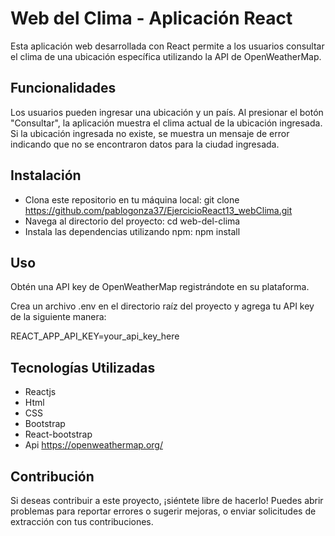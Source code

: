 # Web del Clima - Aplicación React
Esta aplicación web desarrollada con React permite a los usuarios consultar el clima de una ubicación específica utilizando la API de OpenWeatherMap.

## Funcionalidades
Los usuarios pueden ingresar una ubicación y un país.
Al presionar el botón "Consultar", la aplicación muestra el clima actual de la ubicación ingresada.
Si la ubicación ingresada no existe, se muestra un mensaje de error indicando que no se encontraron datos para la ciudad ingresada.

## Instalación

- Clona este repositorio en tu máquina local: git clone https://github.com/pablogonza37/EjercicioReact13_webClima.git
- Navega al directorio del proyecto: cd web-del-clima
- Instala las dependencias utilizando npm: npm install

## Uso
Obtén una API key de OpenWeatherMap registrándote en su plataforma.

Crea un archivo .env en el directorio raíz del proyecto y agrega tu API key de la siguiente manera:

REACT_APP_API_KEY=your_api_key_here


## Tecnologías Utilizadas
- Reactjs
- Html
- CSS
- Bootstrap
- React-bootstrap
- Api https://openweathermap.org/

## Contribución

Si deseas contribuir a este proyecto, ¡siéntete libre de hacerlo! Puedes abrir problemas para reportar errores o sugerir mejoras, o enviar solicitudes de extracción con tus contribuciones.
